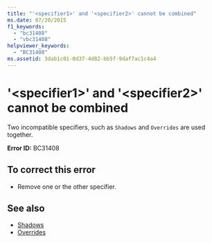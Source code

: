 ```yaml
---
title: "'<specifier1>' and '<specifier2>' cannot be combined"
ms.date: 07/20/2015
f1_keywords: 
  - "bc31408"
  - "vbc31408"
helpviewer_keywords: 
  - "BC31408"
ms.assetid: 3dab1c01-0d37-4d82-bb5f-9daf7ac1c4a4
---
```

# '\<specifier1>' and '\<specifier2>' cannot be combined
Two incompatible specifiers, such as `Shadows` and `Overrides` are used together.  
  
 **Error ID:** BC31408  
  
## To correct this error  
  
- Remove one or the other specifier.  
  
## See also

- [Shadows](../../visual-basic/language-reference/modifiers/shadows.md)
- [Overrides](../../visual-basic/language-reference/modifiers/overrides.md)
